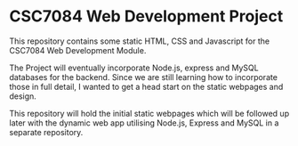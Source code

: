 # CSC7084 Web Development Project

This repository contains some static HTML, CSS and Javascript for the CSC7084 Web Development Module.

The Project will eventually incorporate Node.js, express and MySQL databases for the backend. Since we are still learning how to incorporate those in full detail, I wanted to get a head start on the static webpages and design.

This repository will hold the initial static webpages which will be followed up later with the dynamic web app utilising Node.js, Express and MySQL in a separate repository.